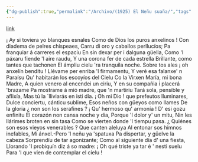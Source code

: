 ```yaml
---
{"dg-publish":true,"permalink":"/Archivo/(1925) El Neñu suaña/","tags":["#Siglo_20","a1925","central","Francisco_González_Prieto","escrito","Gijón","poema"]}
---
```


[link](https://asturies.com/cavedaynava/suana.txt)

¡ Ay si toviera yo blanques esnales 
Como de Dios los puros anxelinos ! 
Con diadema de pelres chispeaes, 
Carru di oro y caballos perllucíos; 
Pa franquiar á carreres el espaciu 
En sin dexar per i dalguna güella, 
Como 'l páxaru fiende 'l aire raudu,
Y una corona fer de cada estrella
 Brillante, como tantes que tachonen
 El ámpliu cielu 'ra tranquila noche.
 Sobre tos ales ¡ oh anxelín benditu !
 Llévame per enriba 'l firmamentu,
 Y veré esa falanxe' n Paraísu
 Qu' habitarán los escoyíos del Cielu
 Co la Virxen María, mi bona Madre,
 A quien venero al encendei un ciriu,
 Y en su compañia i placerá 'brazame
 Pa mostrame á mió madre, que 'n martiriu
 Tará sola, pensible y aflixía,
 Mas tú la ´lliviarás en isti día.
 ¡ Oh mi Dio ! que prefeutos lluminares,
 Dulce conciertu, cánticu sublime,
 Esos neños con güeyos como llames
 De la gloria ¿ non son los serafines ?
 ¡ Qu' hermoso qu' armonía !
 D' esi gozu enfinitu
 El corazón non cansa noche y día,
 Porque 'l dolor y' un mitu,
 Nin les llárimes broten en sin tasa
 Como se vierten donde 'l tiempu pasa.
 ¿ Quiénes son esos vieyos venerables ?
 Que canten aleluya
 Al entonar sos himnos inefables,
 Mi ánxel.-Pero 'l neñu ya 'spatuxa
 Pa dispertar, y güelve la cabeza
 Sorprendíu de tar agonizante;
 Como al siguiente día d' una fiesta,
 Llorando 'I probiquín diz á so madre:
 ¡ Oh qué triste ya tar é ' nesti suelu
 Para 'l que vien de contemplar el cielu !